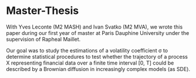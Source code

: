 # Master-Thesis

With Yves Leconte (M2 MASH) and Ivan Svatko (M2 MVA), we wrote this paper during our first year of master at Paris Dauphine University under the supervision of Rapheal Maillet.

Our goal was to study the estimations of a volatility coefficient σ to determine statistical
procedures to test whether the trajectory of a process X representing financial data over a finite time interval [0, T] could be
described by a Brownian diffusion in increasingly complex models (as SDE). 
